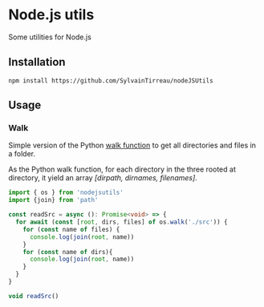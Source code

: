 # Node.js utils

Some utilities for Node.js

## Installation

`npm install https://github.com/SylvainTirreau/nodeJSUtils `



## Usage

### Walk
Simple version of the Python [walk function](https://docs.python.org/3/library/os.html) to get all directories and files in a folder.

As the Python walk function, for each directory in the three rooted at directory, it yield an array *[dirpath, dirnames, filenames]*.

```typescript
import { os } from 'nodejsutils'
import {join} from 'path'

const readSrc = async (): Promise<void> => {
  for await (const [root, dirs, files] of os.walk('./src')) {
    for (const name of files) {
      console.log(join(root, name))
    }
    for (const name of dirs){
      console.log(join(root, name))
    }
  }
}

void readSrc()
```

